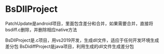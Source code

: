 # BsDllProject

PatchUpdate是android项目，里面包含差分和合并，如果需要合并，直接将bsdiff.c删除，并删除相应native方法

BsDllProject是.c项目，用vs2019开发，生成dll文件，适应于任何开发环境生成差分包
BsDidiffProject是java项目，利用生成的dll文件生成差分包
